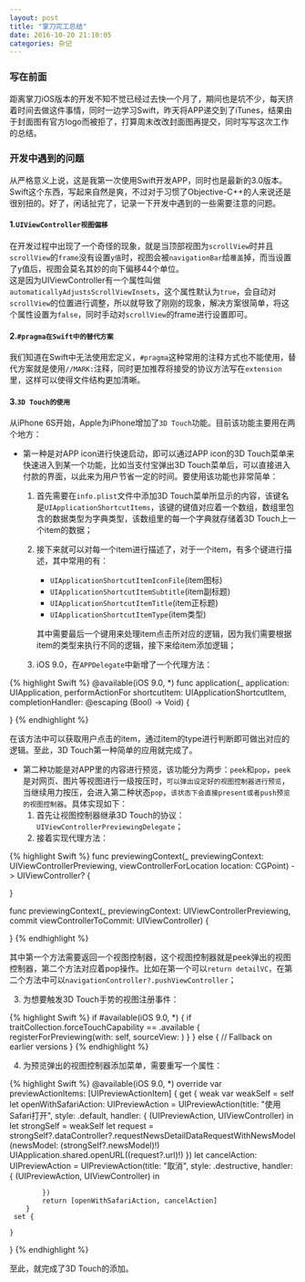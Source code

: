 ```yaml
---
layout: post
title: "掌刀完工总结"
date: 2016-10-20 21:10:05
categories: 杂记
---
```


### 写在前面

距离掌刀iOS版本的开发不知不觉已经过去快一个月了，期间也是坑不少，每天挤着时间去做这件事情，同时一边学习Swift，昨天将APP递交到了iTunes，结果由于封面图有官方logo而被拒了，打算周末改改封面图再提交，同时写写这次工作的总结。

### 开发中遇到的问题

从严格意义上说，这是我第一次使用Swift开发APP，同时也是最新的3.0版本。Swift这个东西，写起来自然是爽，不过对于习惯了Objective-C++的人来说还是很别扭的。好了，闲话扯完了，记录一下开发中遇到的一些需要注意的问题。

#### 1.`UIViewController视图偏移`

在开发过程中出现了一个奇怪的现象，就是当顶部视图为`scrollView`时并且`scrollView`的`frame`没有设置`y值`时，视图会被`navigationBar`给`覆盖`掉，而当设置了y值后，视图会莫名其妙的向下偏移44个单位。   
这是因为UIViewController有一个属性叫做`automaticallyAdjustsScrollViewInsets`，这个属性默认为`true`，会自动对`scrollView`的位置进行调整，所以就导致了刚刚的现象，解决方案很简单，将这个属性设置为`false`，同时手动对`scrollView`的frame进行设置即可。

#### 2.`#pragma在Swift中的替代方案`

我们知道在Swift中无法使用宏定义，`#pragma`这种常用的注释方式也不能使用，替代方案就是使用`//MARK:`注释，同时更加推荐将接受的协议方法写在`extension`里，这样可以使得文件结构更加清晰。

#### 3.`3D Touch的使用`

从iPhone 6S开始，Apple为iPhone增加了`3D Touch`功能。目前该功能主要用在两个地方：   
   
- 第一种是对APP icon进行快速启动，即可以通过APP icon的3D Touch菜单来快速进入到某一个功能，比如当支付宝弹出3D Touch菜单后，可以直接进入付款的界面，以此来为用户节省一定的时间。要使用该功能也非常简单：   
  1. 首先需要在`info.plist`文件中添加3D Touch菜单所显示的内容，该键名是`UIApplicationShortcutItems`，该键的键值对应着一个数组，数组里包含的数据类型为字典类型，该数组里的每一个字典就存储着3D Touch上一个item的数据；   
  2. 接下来就可以对每一个item进行描述了，对于一个item，有多个键进行描述，其中常用的有：   
     - `UIApplicationShortcutItemIconFile`(item图标)
     - `UIApplicationShortcutItemSubtitle`(item副标题)
     - `UIApplicationShortcutItemTitle`(item正标题)
     - `UIApplicationShortcutItemType`(item类型)
     
     其中需要最后一个键用来处理item点击所对应的逻辑，因为我们需要根据item的类型来执行不同的逻辑，接下来给item添加逻辑；   
  3. iOS 9.0，在`APPDelegate`中新增了一个代理方法：   

{% highlight Swift %}
@available(iOS 9.0, *)
func application(_ application: UIApplication, performActionFor shortcutItem: UIApplicationShortcutItem, completionHandler: @escaping (Bool) -> Void) {
      
 }
 {% endhighlight %} 
     
在该方法中可以获取用户点击的item，通过item的type进行判断即可做出对应的逻辑。至此，3D Touch第一种简单的应用就完成了。

- 第二种功能是对APP里的内容进行预览，该功能分为两步：`peek`和`pop`，`peek`是对网页、图片等视图进行一级按压时，`可以弹出设定好的视图控制器进行预览`，当继续用力按压，会进入第二种状态`pop`，`该状态下会直接present或者push预览的视图控制器`。具体实现如下：
  1. 首先让视图控制器继承3D Touch的协议：`UIViewControllerPreviewingDelegate`；
  2. 接着实现代理方法：
  
{% highlight Swift %}
func previewingContext(_ previewingContext: UIViewControllerPreviewing, viewControllerForLocation location: CGPoint) -> UIViewController? {

}
    
func previewingContext(_ previewingContext: UIViewControllerPreviewing, commit viewControllerToCommit: UIViewController) {

}
{% endhighlight %}  

其中第一个方法需要返回一个视图控制器，这个视图控制器就是peek弹出的视图控制器，第二个方法对应着pop操作。比如在第一个可以`return detailVC`，在第二个方法中可以`navigationController?.pushViewController`；   
  
  3. 为想要触发3D Touch手势的视图注册事件：   

{% highlight Swift %}
if #available(iOS 9.0, *) {
    if traitCollection.forceTouchCapability == .available {
        registerForPreviewing(with: self, sourceView: <someView>)
    }
} else {
    // Fallback on earlier versions
}
{% endhighlight %} 
 
  4. 为预览弹出的视图控制器添加菜单，需要重写一个属性：   

{% highlight Swift %}
@available(iOS 9.0, *)
override var previewActionItems: [UIPreviewActionItem] {
   get {
            weak var weakSelf = self
            let openWithSafariAction: UIPreviewAction = UIPreviewAction(title: "使用Safari打开", style: .default, handler: { (UIPreviewAction, UIViewController) in
                let strongSelf = weakSelf
                let request = strongSelf?.dataController?.requestNewsDetailDataRequestWithNewsModel(newsModel: (strongSelf?.newsModel)!)
                UIApplication.shared.openURL((request?.url)!)
            })
            let cancelAction: UIPreviewAction = UIPreviewAction(title: "取消", style: .destructive, handler: { (UIPreviewAction, UIViewController) in
                
            })
            return [openWithSafariAction, cancelAction]
        }
     set {
            
    }
}
{% endhighlight %} 

   至此，就完成了3D Touch的添加。